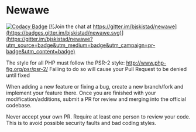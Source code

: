 # Newawe
[![Codacy Badge](https://api.codacy.com/project/badge/grade/f3201d5877ae4cf2b6e4cecd68f46c52)](https://www.codacy.com/app/robin_3/newawe) [![Join the chat at https://gitter.im/bjskistad/newawe](https://badges.gitter.im/bjskistad/newawe.svg)](https://gitter.im/bjskistad/newawe?utm_source=badge&utm_medium=badge&utm_campaign=pr-badge&utm_content=badge)

The style for all PHP must follow the PSR-2 style: http://www.php-fig.org/psr/psr-2/
Failing to do so will cause your Pull Request to be denied until fixed

When adding a new feature or fixing a bug, create a new branch/fork and implement your feature there. Once you are finished with your modification/additions, submit a PR for review and merging into the official codebase.

Never accept your own PR. Require at least one person to review your code. This is to avoid possible security faults and bad coding styles.

